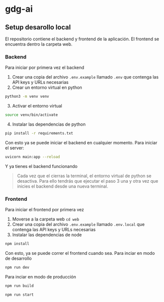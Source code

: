 # gdg-ai

## Setup desarollo local
El repositorio contiene el backend y frontend de la aplicación. El frontend se encuentra dentro la carpeta web. 
### Backend
Para iniciar por primera vez el backend
1. Crear una copia del archivo `.env.example` llamado `.env` que contenga las API keys y URLs necesarias
2. Crear un entorno virtual en python
```sh
python3 -m venv venv
```
3. Activar el entorno virtual 
```sh
source venv/bin/activate
```
4. Instalar las dependencias de python
```sh
pip install -r requirements.txt
```
Con esto ya se puede iniciar el backend en cualquier momento. Para iniciar el server:
```sh
uvicorn main:app --reload
```
Y ya tienes el backend funcionando
> Cada vez que el cierras la terminal, el entorno virtual de python se desactiva. Para ello tendrás que ejecutar el paso 3 una y otra vez que inicies el backend desde una nueva terminal.

### Frontend
Para iniciar el frontend por primera vez
1. Moverse a la carpeta web `cd web`
2. Crear una copia del archivo `.env.example` llamado `.env.local` que contenga las API keys y URLs necesarias
3. Instalar las dependencias de node 
```sh
npm install
```
Con esto, ya se puede correr el frontend cuando sea. 
Para inciar en modo de desarrollo
```sh
npm run dev
```
Para inciar en modo de producción
```sh
npm run build
```
```sh
npm run start
```
